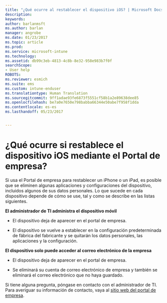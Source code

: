 ```yaml
---
title: "¿Qué ocurre al restablecer el dispositivo iOS? | Microsoft Docs"
description: 
keywords: 
author: barlanmsft
ms.author: barlan
manager: angrobe
ms.date: 01/23/2017
ms.topic: article
ms.prod: 
ms.service: microsoft-intune
ms.technology: 
ms.assetid: db99c3eb-4813-4c8b-8e32-958e983b7f0f
searchScope:
- User help
ROBOTS: 
ms.reviewer: esmich
ms.suite: ems
ms.custom: intune-enduser
ms.translationtype: Human Translation
ms.sourcegitcommit: 9ff1adae93fe6873f5551cf58b1a2e89638dee85
ms.openlocfilehash: be7a0e7650e798babba66344e50abe7f958f1dda
ms.contentlocale: es-es
ms.lasthandoff: 05/23/2017


---
```



# <a name="what-happens-if-you-reset-your-ios-device-using-the-company-portal"></a>¿Qué ocurre si restablece el dispositivo iOS mediante el Portal de empresa?

Si usa el Portal de empresa para restablecer un iPhone o un iPad, es posible que se eliminen algunas aplicaciones y configuraciones del dispositivo, incluidos algunos de sus datos personales. Lo que sucede en cada dispositivo depende de cómo se use, tal y como se describe en las listas siguientes.

**El administrador de TI administra el dispositivo móvil**

-   El dispositivo deja de aparecer en el portal de empresa.

-   El dispositivo se vuelve a establecer en la configuración predeterminada de fábrica del fabricante y se quitarán los datos personales, las aplicaciones y la configuración.

**El dispositivo solo puede acceder al correo electrónico de la empresa**

-   El dispositivo deja de aparecer en el portal de empresa.

-   Se eliminará su cuenta de correo electrónico de empresa y también se eliminará el correo electrónico que no haya guardado.

Si tiene alguna pregunta, póngase en contacto con el administrador de TI. Para averiguar su información de contacto, vaya al [sitio web del portal de empresa](http://portal.manage.microsoft.com).


